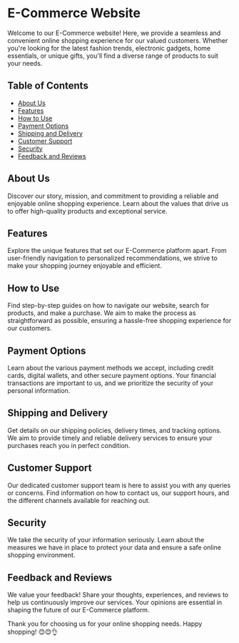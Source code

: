 # E-Commerce Website

Welcome to our E-Commerce website! Here, we provide a seamless and convenient online shopping experience for our valued customers. Whether you're looking for the latest fashion trends, electronic gadgets, home essentials, or unique gifts, you'll find a diverse range of products to suit your needs.

## Table of Contents
- [About Us](#about-us)
- [Features](#features)
- [How to Use](#how-to-use)
- [Payment Options](#payment-options)
- [Shipping and Delivery](#shipping-and-delivery)
- [Customer Support](#customer-support)
- [Security](#security)
- [Feedback and Reviews](#feedback-and-reviews)

## About Us
Discover our story, mission, and commitment to providing a reliable and enjoyable online shopping experience. Learn about the values that drive us to offer high-quality products and exceptional service.

## Features
Explore the unique features that set our E-Commerce platform apart. From user-friendly navigation to personalized recommendations, we strive to make your shopping journey enjoyable and efficient.

## How to Use
Find step-by-step guides on how to navigate our website, search for products, and make a purchase. We aim to make the process as straightforward as possible, ensuring a hassle-free shopping experience for our customers.

## Payment Options
Learn about the various payment methods we accept, including credit cards, digital wallets, and other secure payment options. Your financial transactions are important to us, and we prioritize the security of your personal information.

## Shipping and Delivery
Get details on our shipping policies, delivery times, and tracking options. We aim to provide timely and reliable delivery services to ensure your purchases reach you in perfect condition.

## Customer Support
Our dedicated customer support team is here to assist you with any queries or concerns. Find information on how to contact us, our support hours, and the different channels available for reaching out.

## Security
We take the security of your information seriously. Learn about the measures we have in place to protect your data and ensure a safe online shopping environment.

## Feedback and Reviews
We value your feedback! Share your thoughts, experiences, and reviews to help us continuously improve our services. Your opinions are essential in shaping the future of our E-Commerce platform.

Thank you for choosing us for your online shopping needs. Happy shopping! 😊😊👌
